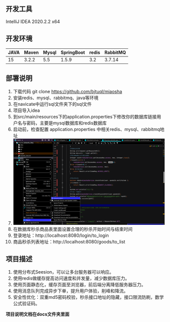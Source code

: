 ## 开发工具 
IntelliJ IDEA 2020.2.2 x64
## 开发环境				

| JAVA |Maven | Mysql |SpringBoot | redis |RabbitMQ|
|--|--|--|--|--|--|
|15 | 3.2.2 | 5.5 | 1.5.9 | 3.2 |3.7.14|

## 部署说明

1. 下载代码 git clone https://github.com/bjtuql/miaosha
2. 安装redis、mysql、rabbitmq、java等环境
3. 在navicate中运行sql文件夹下的sql文件
4. 项目导入idea
5. 到src/main/resources下的application.properties下修改你的数据库链接用户名与密码，主要是mysql数据库和redis数据库
6. 启动前，检查配置 application.properties 中相关redis、mysql、rabbitmq地址
7. ![image-20210119194223558](./img/image-20210119194223558.png)
8. 在数据库秒杀商品表里面设置合理的秒杀开始时间与结束时间
9. 登录地址：http://localhost:8080/login/to_login
10. 商品秒杀列表地址：http://localhost:8080/goods/to_list

## 项目描述
1. 使用分布式Seesion，可以让多台服务器可以响应。
2. 使用redis做缓存提高访问速度和并发量，减少数据库压力。
3. 使用页面静态化，缓存页面至浏览器，前后端分离降低服务器压力。
4. 使用消息队列完成异步下单，提升用户体验，削峰和降流。
5. 安全性优化：双重md5密码校验，秒杀接口地址的隐藏，接口限流防刷，数学公式验证码。

**项目说明文档在docs文件夹里面**

